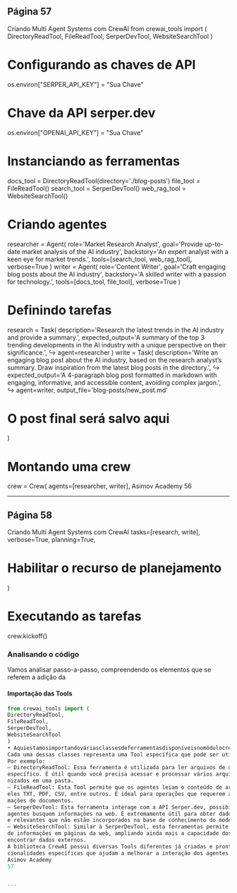 ## Página 57

Criando Multi Agent Systems com CrewAI
from crewai_tools import (
DirectoryReadTool,
FileReadTool,
SerperDevTool,
WebsiteSearchTool
)
# Configurando as chaves de API
os.environ["SERPER_API_KEY"] = "Sua Chave"
# Chave da API serper.dev
os.environ["OPENAI_API_KEY"] = "Sua Chave"
# Instanciando as ferramentas
docs_tool = DirectoryReadTool(directory='./blog-posts')
file_tool = FileReadTool()
search_tool = SerperDevTool()
web_rag_tool = WebsiteSearchTool()
# Criando agentes
researcher = Agent(
role='Market Research Analyst',
goal='Provide up-to-date market analysis of the AI industry',
backstory='An expert analyst with a keen eye for market trends.',
tools=[search_tool, web_rag_tool],
verbose=True
)
writer = Agent(
role='Content Writer',
goal='Craft engaging blog posts about the AI industry',
backstory='A skilled writer with a passion for technology.',
tools=[docs_tool, file_tool],
verbose=True
)
# Definindo tarefas
research = Task(
description='Research the latest trends in the AI industry and provide a summary.',
expected_output='A summary of the top 3 trending developments in the AI industry with a
unique perspective on their significance.',
↪
agent=researcher
)
write = Task(
description='Write an engaging blog post about the AI industry, based on the research
analyst’s summary. Draw inspiration from the latest blog posts in the directory.',
↪
expected_output='A 4-paragraph blog post formatted in markdown with engaging, informative,
and accessible content, avoiding complex jargon.',
↪
agent=writer,
output_file='blog-posts/new_post.md'
# O post final será salvo aqui
)
# Montando uma crew
crew = Crew(
agents=[researcher, writer],
Asimov Academy
56


---
## Página 58

Criando Multi Agent Systems com CrewAI
tasks=[research, write],
verbose=True,
planning=True,
# Habilitar o recurso de planejamento
)
# Executando as tarefas
crew.kickoff()
### Analisando o código
Vamos analisar passo-a-passo, compreendendo os elementos que se referem a adição da
#### Importação das Tools
```python
from crewai_tools import (
DirectoryReadTool,
FileReadTool,
SerperDevTool,
WebsiteSearchTool
)
• Aquiestamosimportandováriasclassesdeferramentasdisponíveisnomódulocrewai_tools.
Cada uma dessas classes representa uma Tool específica que pode ser utilizada pelos agentes.
Por exemplo:
– DirectoryReadTool: Essa ferramenta é utilizada para ler arquivos de um diretório
específico. É útil quando você precisa acessar e processar vários arquivos que estão orga‑
nizados em uma pasta.
– FileReadTool: Esta Tool permite que os agentes leiam o conteúdo de arquivos, sejam
eles TXT, PDF, CSV, entre outros. É ideal para operações que requerem a extração de infor‑
mações de documentos.
– SerperDevTool: Esta ferramenta interage com a API Serper.dev, possibilitando que os
agentes busquem informações na web. É extremamente útil para obter dados atualizados
e relevantes que não estão incorporados na base de conhecimento do modelo.
– WebsiteSearchTool: Similar à SerperDevTool, esta ferramentas permite a busca
de informações em páginas da web, ampliando ainda mais a capacidade dos agentes de
encontrar dados externos.
A biblioteca CrewAI possui diversas Tools diferentes já criadas e prontas para uso, cada uma com fun‑
cionalidades específicas que ajudam a melhorar a interação dos agentes com o mundo externo. Isso
Asimov Academy
57


---